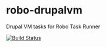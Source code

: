 # robo-drupalvm
Drupal VM tasks for Robo Task Runner

[![Build Status](https://travis-ci.org/joestewart/robo-drupalvm.svg?branch=master)](https://travis-ci.org/joestewart/robo-drupalvm)
